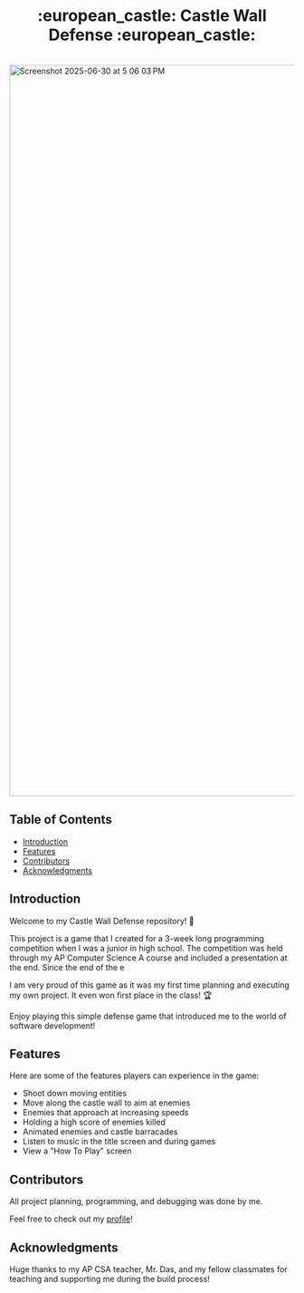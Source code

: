 <h1 align="center"> :european_castle: Castle Wall Defense :european_castle:</h1> <br>

<img width="1291" alt="Screenshot 2025-06-30 at 5 06 03 PM" src="https://github.com/user-attachments/assets/28e85e58-5df1-4afa-a66a-0ce5e1bd81f3" />

<!-- START doctoc generated TOC please keep comment here to allow auto update -->
<!-- DON'T EDIT THIS SECTION, INSTEAD RE-RUN doctoc TO UPDATE -->
## Table of Contents

- [Introduction](#introduction)
- [Features](#features)
- [Contributors](#contributors)
- [Acknowledgments](#acknowledgments)

<!-- END doctoc generated TOC please keep comment here to allow auto update -->

## Introduction

Welcome to my Castle Wall Defense repository! :wave:

This project is a game that I created for a 3-week long programming competition when I was a junior in high school. The competition was held through my AP Computer Science A course and included a presentation at the end. Since the end of the e

I am very proud of this game as it was my first time planning and executing my own project. It even won first place in the class! :trophy:

Enjoy playing this simple defense game that introduced me to the world of software development!

## Features

Here are some of the features players can experience in the game:

* Shoot down moving entities
* Move along the castle wall to aim at enemies
* Enemies that approach at increasing speeds
* Holding a high score of enemies killed
* Animated enemies and castle barracades
* Listen to music in the title screen and during games
* View a "How To Play" screen

## Contributors

All project planning, programming, and debugging was done by me.

Feel free to check out my [profile](http://github.com/charleswal-a)!

## Acknowledgments

Huge thanks to my AP CSA teacher, Mr. Das, and my fellow classmates for teaching and supporting me during the build process!
